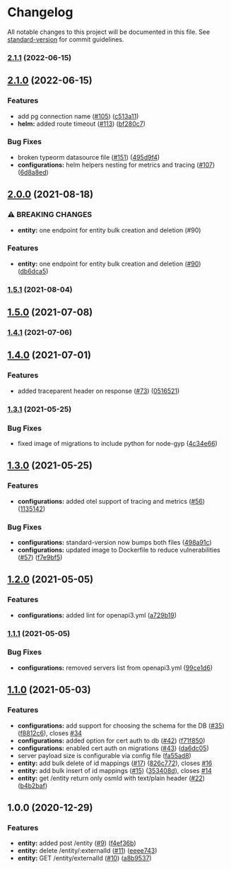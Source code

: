 # Changelog

All notable changes to this project will be documented in this file. See [standard-version](https://github.com/conventional-changelog/standard-version) for commit guidelines.

### [2.1.1](https://github.com/MapColonies/id-2-osm/compare/v2.1.0...v2.1.1) (2022-06-15)

## [2.1.0](https://github.com/MapColonies/id-2-osm/compare/v2.0.0...v2.1.0) (2022-06-15)


### Features

* add pg connection name ([#105](https://github.com/MapColonies/id-2-osm/issues/105)) ([c513a11](https://github.com/MapColonies/id-2-osm/commit/c513a117b7f5a7554fdbcc900eee20b8d7e50eeb))
* **helm:** added route timeout ([#113](https://github.com/MapColonies/id-2-osm/issues/113)) ([bf280c7](https://github.com/MapColonies/id-2-osm/commit/bf280c7dba4d3179b9969dd93f5138800ac818a5))


### Bug Fixes

* broken typeorm datasource file ([#151](https://github.com/MapColonies/id-2-osm/issues/151)) ([495d9f4](https://github.com/MapColonies/id-2-osm/commit/495d9f459b1d25416021283670e8af423280bd04))
* **configurations:** helm helpers nesting for metrics and tracing ([#107](https://github.com/MapColonies/id-2-osm/issues/107)) ([6d8a8ed](https://github.com/MapColonies/id-2-osm/commit/6d8a8ed3838c3b5c9a2ef2ea3568b8157d9f8613))

## [2.0.0](https://github.com/MapColonies/id-2-osm/compare/v1.5.1...v2.0.0) (2021-08-18)


### ⚠ BREAKING CHANGES

* **entity:** one endpoint for entity bulk creation and deletion (#90)

### Features

* **entity:** one endpoint for entity bulk creation and deletion ([#90](https://github.com/MapColonies/id-2-osm/issues/90)) ([db6dca5](https://github.com/MapColonies/id-2-osm/commit/db6dca527fd699a9ea70070f5c4269fa44c3c556))

### [1.5.1](https://github.com/MapColonies/id-2-osm/compare/v1.5.0...v1.5.1) (2021-08-04)

## [1.5.0](https://github.com/MapColonies/id-2-osm/compare/v1.4.1...v1.5.0) (2021-07-08)

### [1.4.1](https://github.com/MapColonies/id-2-osm/compare/v1.4.0...v1.4.1) (2021-07-06)

## [1.4.0](https://github.com/MapColonies/id-2-osm/compare/v1.3.1...v1.4.0) (2021-07-01)


### Features

* added traceparent header on response ([#73](https://github.com/MapColonies/id-2-osm/issues/73)) ([0516521](https://github.com/MapColonies/id-2-osm/commit/05165214d3d99df72fa466821d3a1553ab1d89a3))

### [1.3.1](https://github.com/MapColonies/id-2-osm/compare/v1.3.0...v1.3.1) (2021-05-25)


### Bug Fixes

* fixed image of migrations to include python for node-gyp ([4c34e66](https://github.com/MapColonies/id-2-osm/commit/4c34e66956aacf9396eddea5d46dbfbd1ce84ffe))

## [1.3.0](https://github.com/MapColonies/id-2-osm/compare/v1.2.0...v1.3.0) (2021-05-25)


### Features

* **configurations:** added otel support of tracing and metrics ([#56](https://github.com/MapColonies/id-2-osm/issues/56)) ([1135142](https://github.com/MapColonies/id-2-osm/commit/11351427981108b00dbf5e211a4a03741936a0fc))


### Bug Fixes

* **configurations:** standard-version now bumps both files ([498a91c](https://github.com/MapColonies/id-2-osm/commit/498a91cf547a76832c3120b22d54f5ec7b84eb6c))
* **configurations:** updated image to Dockerfile to reduce vulnerabilities ([#57](https://github.com/MapColonies/id-2-osm/issues/57)) ([f7e9bf5](https://github.com/MapColonies/id-2-osm/commit/f7e9bf54524b8c7150ee7f7ba404778d531a0bc8))

## [1.2.0](https://github.com/MapColonies/id-2-osm/compare/v1.1.1...v1.2.0) (2021-05-05)


### Features

* **configurations:** added lint for openapi3.yml ([a729b19](https://github.com/MapColonies/id-2-osm/commit/a729b19f0e4ad09fe39fbe8f14656bc9c1a2b507))

### [1.1.1](https://github.com/MapColonies/id-2-osm/compare/v1.1.0...v1.1.1) (2021-05-05)


### Bug Fixes

* **configurations:** removed servers list from openapi3.yml ([99ce1d6](https://github.com/MapColonies/id-2-osm/commit/99ce1d6b245572f2a28085461d11d76ca42f1ded))

## [1.1.0](https://github.com/MapColonies/id-2-osm/compare/v1.0.0...v1.1.0) (2021-05-03)


### Features

* **configurations:** add support for choosing the schema for the DB ([#35](https://github.com/MapColonies/id-2-osm/issues/35)) ([f8812c6](https://github.com/MapColonies/id-2-osm/commit/f8812c67235a7a9c5a54597503a6cc04f93c1f49)), closes [#34](https://github.com/MapColonies/id-2-osm/issues/34)
* **configurations:** added option for cert auth to db ([#42](https://github.com/MapColonies/id-2-osm/issues/42)) ([f71f850](https://github.com/MapColonies/id-2-osm/commit/f71f8500773f79ba91d70702b04d166639f186e3))
* **configurations:** enabled cert auth on migrations ([#43](https://github.com/MapColonies/id-2-osm/issues/43)) ([da6dc05](https://github.com/MapColonies/id-2-osm/commit/da6dc051d284cab1ffeac8a567f28eb5b27167bb))
* server payload size is configurable via config file ([fa55ad8](https://github.com/MapColonies/id-2-osm/commit/fa55ad87f3bfb149035f3d003c614560dd624e4b))
* **entity:** add bulk delete of id mappings ([#17](https://github.com/MapColonies/id-2-osm/issues/17)) ([826c772](https://github.com/MapColonies/id-2-osm/commit/826c772a9c49b035d6fb120e849e7bdc058827d5)), closes [#16](https://github.com/MapColonies/id-2-osm/issues/16)
* **entity:** add bulk insert of id mappings ([#15](https://github.com/MapColonies/id-2-osm/issues/15)) ([353408d](https://github.com/MapColonies/id-2-osm/commit/353408d49cb23e35f0f3ef16eab28c62c4a39147)), closes [#14](https://github.com/MapColonies/id-2-osm/issues/14)
* **entity:** get /entity return only osmId with text/plain header ([#22](https://github.com/MapColonies/id-2-osm/issues/22)) ([b4b2baf](https://github.com/MapColonies/id-2-osm/commit/b4b2bafbe90c76da13b512306cc3305ed15a0394))

## 1.0.0 (2020-12-29)


### Features

* **entity:** added post /entity ([#9](https://github.com/MapColonies/id-2-osm/issues/9)) ([f4ef36b](https://github.com/MapColonies/id-2-osm/commit/f4ef36b209a845cc88214978c60de8cd679ddd0f))
* **entity:** delete /entity/:externalId ([#11](https://github.com/MapColonies/id-2-osm/issues/11)) ([eeee743](https://github.com/MapColonies/id-2-osm/commit/eeee7437ddcd547ec1a4262931ba6bb2730d7662))
* **entity:** GET /entity/externalId ([#10](https://github.com/MapColonies/id-2-osm/issues/10)) ([a8b9537](https://github.com/MapColonies/id-2-osm/commit/a8b9537b7cb6b77a562dc5af301e1c4158ea3136))
